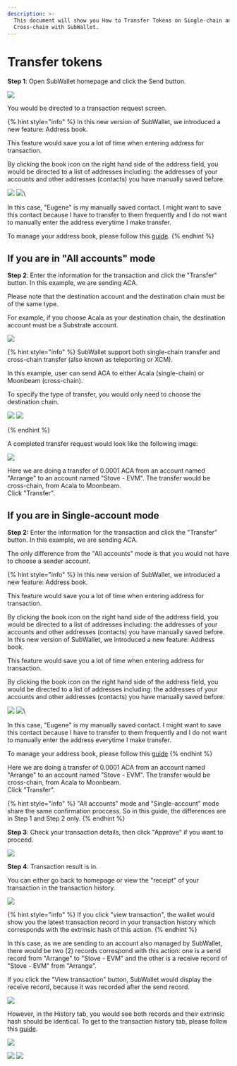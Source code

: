 ```yaml
---
description: >-
  This document will show you How to Transfer Tokens on Single-chain and
  Cross-chain with SubWallet.
---
```


# Transfer tokens

**Step 1**:  Open SubWallet homepage and click the Send button.

![](<../../.gitbook/assets/image (48) (2).png>)

You would be directed to a transaction request screen.

{% hint style="info" %}
In this new version of SubWallet, we introduced a new feature: Address book.&#x20;

This feature would save you a lot of time when entering address for transaction.&#x20;

By clicking the book icon on the right hand side of the address field, you would be directed to a list of addresses including: the addresses of your accounts and other addresses (contacts) you have manually saved before.&#x20;

![](<../../.gitbook/assets/image (150).png>) ![](<../../.gitbook/assets/image (149).png>)\


In this case, "Eugene" is my manually saved contact. I might want to save this contact because I have to transfer to them frequently and I do not want to manually enter the address everytime I make transfer.&#x20;



To manage your address book, please follow this [guide](../manage-address-book.md).
{% endhint %}

## **If you are in "All accounts" mode**

**Step 2**: Enter the information for the transaction and click the "Transfer" button. In this example, we are sending ACA.&#x20;

Please note that the destination account and the destination chain must be of the same type.&#x20;

For example, if you choose Acala as your destination chain, the destination account must be a Substrate account.

![](<../../.gitbook/assets/image (45) (2).png>)

{% hint style="info" %}
SubWallet support both single-chain transfer and cross-chain transfer (also known as teleporting or XCM).&#x20;

In this example, user can send ACA to either Acala (single-chain) or Moonbeam (cross-chain).

To specify the type of transfer, you would only need to choose the destination chain.

![](<../../.gitbook/assets/image (148).png>) ![](<../../.gitbook/assets/image (5) (1) (3).png>)


{% endhint %}

A completed transfer request would look like the following image:

![](<../../.gitbook/assets/image (30) (3).png>)

Here we are doing a transfer of 0.0001 ACA from an account named "Arrange" to an account named "Stove - EVM". The transfer would be cross-chain, from Acala to Moonbeam.\
Click "Transfer".

## **If you are in Single-account mode**

**Step 2:** Enter the information for the transaction and click the "Transfer" button. In this example, we are sending ACA.

The only difference from the "All accounts" mode is that you would not have to choose a sender account.&#x20;

{% hint style="info" %}
In this new version of SubWallet, we introduced a new feature: Address book.&#x20;

This feature would save you a lot of time when entering address for transaction.&#x20;

By clicking the book icon on the right hand side of the address field, you would be directed to a list of addresses including: the addresses of your accounts and other addresses (contacts) you have manually saved before.\
In this new version of SubWallet, we introduced a new feature: Address book.&#x20;

This feature would save you a lot of time when entering address for transaction.&#x20;

By clicking the book icon on the right hand side of the address field, you would be directed to a list of addresses including: the addresses of your accounts and other addresses (contacts) you have manually saved before.&#x20;

![](<../../.gitbook/assets/image (46) (2).png>) ![](<../../.gitbook/assets/image (143) (1).png>)\


In this case, "Eugene" is my manually saved contact. I might want to save this contact because I have to transfer to them frequently and I do not want to manually enter the address everytime I make transfer.&#x20;

To manage your address book, please follow this [guide](../manage-address-book.md)
{% endhint %}

Here we are doing a transfer of 0.0001 ACA from an account named "Arrange" to an account named "Stove - EVM". The transfer would be cross-chain, from Acala to Moonbeam.\
Click "Transfer".

{% hint style="info" %}
"All accounts" mode and "Single-account" mode share the same confirmation proccess. So in this guide, the differences are in Step 1 and Step 2 only. &#x20;
{% endhint %}

**Step 3**: Check your transaction details, then click "Approve" if you want to proceed.&#x20;

![](<../../.gitbook/assets/image (24) (1).png>)

**Step 4**: Transaction result is in.

You can either go back to homepage or view the "receipt" of your transaction in the transaction history.&#x20;

![](<../../.gitbook/assets/image (8) (2).png>)

{% hint style="info" %}
If you click "view transaction", the wallet would show you the latest transaction record in your transaction history which corresponds with the extrinsic hash of this action.&#x20;
{% endhint %}

In this case, as we are sending to an account also managed by SubWallet, there would be two (2) records correspond with this action: one is a send record from "Arrange" to "Stove - EVM" and the other is a receive record of "Stove - EVM" from "Arrange".&#x20;

If you click the "View transaction" button, SubWallet would display the receive record, because it was recorded after the send record.&#x20;

![](<../../.gitbook/assets/image (152).png>)

However, in the History tab, you would see both records and their extrinsic hash should be identical. To get to the transaction history tab, please follow this [guide](../view-transaction-history.md).

![](<../../.gitbook/assets/image (44) (2).png>)

![](<../../.gitbook/assets/image (19) (1).png>) ![](<../../.gitbook/assets/image (6) (1).png>)
